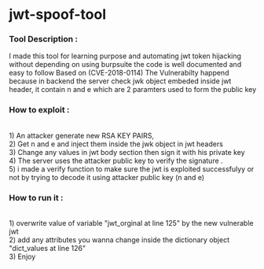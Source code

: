 
# jwt-spoof-tool

### Tool Description  :
I made this tool for learning purpose and automating jwt token hijacking without depending on  using burpsuite 
the code is well documented and easy to follow
Based on (CVE-2018-0114)
The Vulnerabilty happend because in backend the server check jwk object embeded inside jwt header, it contain n and e which are 2 paramters used to form the public key 
### How to exploit :
<br> 1) An attacker generate new RSA KEY PAIRS,
<br> 2) Get n and e and inject them inside the jwk object in jwt headers
<br> 3) Change any values in jwt body section then sign it with his private key 
<br> 4) The server uses the attacker public key to verify the signature .
<br> 5) i made a verify function to make sure the jwt is exploited successfulyy or not by trying to decode it using attacker public key  (n and e)

### How to run it :
<br> 1) overwrite value of variable "jwt_orginal at line 125" by the new  vulnerable jwt 
<br> 2) add any attributes you wanna change inside the dictionary object "dict_values at line  126"
<br> 3) Enjoy
